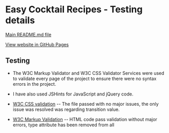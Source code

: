 # Easy Cocktail Recipes - Testing details

[Main README.md file](/README.md)

[View website in GitHub Pages](https://marina601.github.io/easy-cocktail-recipes/)

## Testing

- The W3C Markup Validator and W3C CSS Validator Services were used to validate every page of the project to ensure there were no syntax errors in the project.
- I have also used JSHints for JavaScript and jQuery code.

- [W3C CSS validation](https://jigsaw.w3.org/css-validator/)
  -- The file passed with no major issues, the only issue was resolved was regarding transition value.

- [W3C Markup Validation]( https://validator.w3.org/)
   -- HTML code pass validation without major errors, type attribute has been removed from all <script> elements.
    
- [JSHints](https://jshint.com/)
